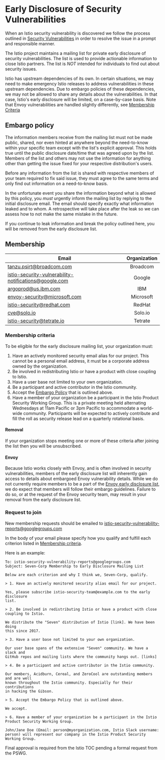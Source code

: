 # Early Disclosure of Security Vulnerabilities

When an Istio security vulnerability is discovered we follow the process outlined in 
[Security Vulnerabilities](https://istio.io/about/security-vulnerabilities/) in order to 
resolve the issue in a prompt and responsible manner.

The Istio project maintains a mailing list for private early disclosure of 
security vulnerabilities. 
The list is used to provide actionable information to close Istio partners.
The list is *NOT* intended for individuals to find out about
security issues.

Istio has upstream dependencies of its own. In certain situations, we may need to make emergency 
Istio releases to address vulnerabilities in these upstream dependencies. Due to embargo policies of
these dependencies, we may not be allowed to share any details about the vulnerabilities. In that
case, Istio's early disclosure will be limited, on a case-by-case basis.
Note that Envoy vulnerabilities are handled slightly differently, see [Membership Criteria](#membership-criteria)

## Embargo policy

The information members receive from the mailing list must not be
made public, shared, nor even hinted at anywhere beyond the need-to-know within
your specific team except with the list's explicit approval. This holds
true until the public disclosure date/time that was agreed upon by the list.
Members of the list and others may not use the information for anything other
than getting the issue fixed for your respective distribution's users.

Before any information from the list is shared with respective members of your
team required to fix said issue, they must agree to the same terms and only
find out information on a need-to-know basis.

In the unfortunate event you share the information beyond what is allowed by
this policy, you _must_ urgently inform the mailing list by replying to the 
initial disclosure email. The email should specify exactly what information
leaked and to whom. A retrospective will take place after the leak so
we can assess how to not make the same mistake in the future.

If you continue to leak information and break the policy outlined here, you
will be removed from the early disclosure list.

## Membership

| Email		| Organization	|
| ------------- |:-------------:|
| tanzu.psirt@broadcom.com | Broadcom |
| istio-security-vulnerability-notifications@google.com | Google |
| argoprod@us.ibm.com | IBM |
| envoy-security@microsoft.com | Microsoft |
| istio-security@redhat.com | RedHat |
| cve@solo.io | Solo.io |
| istio-security@tetrate.io | Tetrate |

### Membership criteria

To be eligible for the early disclosure mailing list, your
organization must:

1. Have an actively monitored security email alias for our project. This cannot be a personal
email address, it must be a corporate address owned by the organization.
2. Be involved in redistributing Istio or have a product with close coupling to Istio.
3. Have a user base not limited to your own organization.
4. Be a participant and active contributor in the Istio community.
5. Accept the [Embargo Policy](#embargo-policy) that is outlined above.
6. Have a member of your organization be a participant in the Istio Product Security Working Group. This is a private meeting held alternating Wednesdays at 11am Pacific or 3pm Pacific to accommodate a world-wide community. Participants will be expected to actively contribute and fill the roll as security release lead on a quarterly rotational basis.

#### Removal

If your organization stops meeting one or more of these criteria
after joining the list then you will be unsubscribed.

#### Envoy

Because Istio works closely with Envoy, and is often involved in security vulnerabilities, members of the early disclosure list will inherently gain access to details about embargoed Envoy vulnerability details.
While we do not currently require members to be a part of the [Envoy early disclosure list](https://github.com/envoyproxy/envoy/blob/main/SECURITY.md#members), we do expect that members will follow their embargo guidelines.
Failure to do so, or at the request of the Envoy security team, may result in your removal from the early disclosure list.

### Request to join

New membership requests should be emailed to [istio-security-vulnerability-reports@googlegroups.com](mailto:istio-security-vulnerability-reports@googlegroups.com)

In the body of your email please specify how you qualify and fulfill each
criterion listed in [Membership criteria](#membership-criteria).

Here is an example:

```
To: istio-security-vulnerability-reports@googlegroups.com
Subject: Seven-Corp Membership to Early Disclosure Mailing List

Below are each criterion and why I think we, Seven-Corp, qualify.

> 1. Have an actively monitored security alias email for our project.

Yes, please subscribe istio-security-team@example.com to the early disclosure
list.

> 2. Be involved in redistributing Istio or have a product with close coupling to Istio.

We distribute the "Seven" distribution of Istio [link]. We have been doing
this since 2017.

> 3. Have a user base not limited to your own organization.

Our user base spans of the extensive "Seven" community. We have a slack and
GitHub repos and mailing lists where the community hangs out. [links]

> 4. Be a participant and active contributor in the Istio community.

Our members, Acidburn, Cereal, and ZeroCool are outstanding members and are well
known throughout the Istio community. Especially for their contributions
in hacking the Gibson.

> 5. Accept the Embargo Policy that is outlined above.

We accept.

> 6. Have a member of your organization be a participant in the Istio Product Security Working Group.

John/Jane Doe (Email: person@myorganization.com, Istio Slack username: person) will represent our company in the Istio Product Security Working Group.
```

Final approval is required from the Istio TOC pending a formal request from the PSWG.
